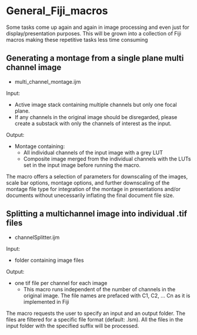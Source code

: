 # General_Fiji_macros

Some tasks come up again and again in image processing and even just for display/presentation purposes. This will be grown into a collection of Fiji macros making these repetitive tasks less time consuming

## Generating a montage from a single plane multi channel image
* multi_channel_montage.ijm

Input: 
* Active image stack containing multiple channels but only one focal plane. 
* If any channels in the original image should be disregarded, please create a substack with only the channels of interest as the input. 

Output: 
* Montage containing:
  - All individual channels of the input image with a grey LUT 
  - Composite image merged from the individual channels with the LUTs set in the input image before running the macro. 

The macro offers a selection of parameters for downscaling of the images, scale bar options, montage options, and further downscaling of the montage file type for integration of the montage in presentations and/or documents without unecessarily inflating the final document file size.

## Splitting a multichannel image into individual .tif files
* channelSplitter.ijm

Input: 
* folder containing image files  

Output: 
* one tif file per channel for each image
  - This macro runs independent of the number of channels in the original image. The file names are prefaced with C1, C2, ... Cn as it is implemented in Fiji

The macro requests the user to specify an input and an output folder. The files are filtered for a specific file format (default: .lsm). All the files in the input folder with the specified suffix will be processed. 
